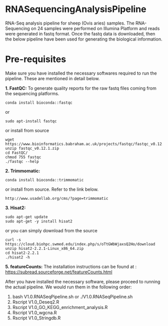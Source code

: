 # RNASequencingAnalysisPipeline
RNA-Seq analysis pipeline for sheep (Ovis aries) samples. The RNA-Sequencing on 24 samples were performed on Illumina Platform and reads were generated in fastq format. Once the fastq data is downloaded, then the below pipeline have been used for generating the biological information.

# Pre-requisites
Make sure you have installed the necessary softwares required to run the pipeline. These are mentioned in detail below.

**1. FastQC:** To generate quality reports for the raw fastq files coming from the sequencing platforms.
  ```
  conda install bioconda::fastqc
  ```
   or
   ```
   sudo apt-install fastqc
  ```
   or install from source
   ```
  wget https://www.bioinformatics.babraham.ac.uk/projects/fastqc/fastqc_v0.12.1.zip
  unzip fastqc_v0.12.1.zip
  cd FastQC/
  chmod 755 fastqc
  ./fastqc --help

  ```
   
**2. Trimmomatic:** 
  ```
  conda install bioconda::trimmomatic
  ```
  or install from source. Refer to the link below.
  ```
  http://www.usadellab.org/cms/?page=trimmomatic
  ```

**3. Hisat2:** 
  ```
  sudo apt-get update
  sudo apt-get -y install hisat2
  ```
  or you can simply download from the source
  ```
  curl -s https://cloud.biohpc.swmed.edu/index.php/s/oTtGWbWjaxsQ2Ho/download
  unzip hisat2-2.2.1-Linux_x86_64.zip
  cd hisat2-2.2.1
  ./hisat2 -h
  ```
  **5. featureCounts:**
  The installation instructions can be found at : https://subread.sourceforge.net/featureCounts.html

After you have installed the necessary software, please proceed to running the actual pipeline. We would run them in the following order:
1. bash V1.0.RNASeqPipeline.sh or ./V1.0.RNASeqPipeline.sh
2. Rscript V1.0_Deseq2.R
3. Rscript V1.0_GO_KEGG_enrichment_analysis.R
4. Rscript V1.0_wgcna.R
5. Rscript V1.0_Stringdb.R
